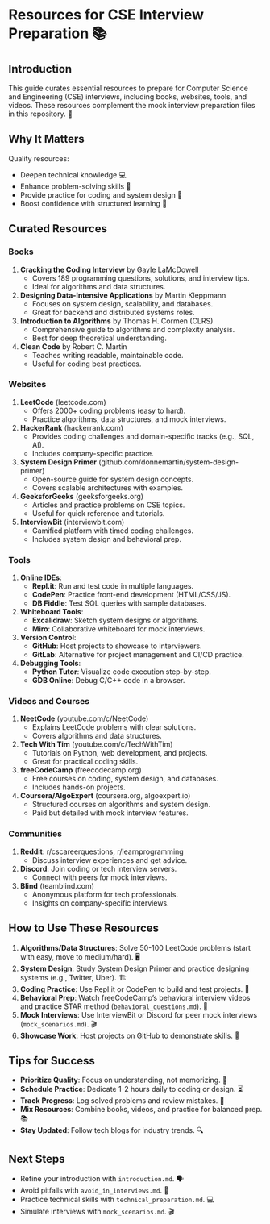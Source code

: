 # Resources for CSE Interview Preparation 📚

## Introduction
This guide curates essential resources to prepare for Computer Science and Engineering (CSE) interviews, including books, websites, tools, and videos. These resources complement the mock interview preparation files in this repository. 🚀

## Why It Matters
Quality resources:
- Deepen technical knowledge 💻
- Enhance problem-solving skills 🧠
- Provide practice for coding and system design 🎯
- Boost confidence with structured learning 🌟

## Curated Resources
### Books
1. **Cracking the Coding Interview** by Gayle LaMcDowell  
   - Covers 189 programming questions, solutions, and interview tips.  
   - Ideal for algorithms and data structures.  
2. **Designing Data-Intensive Applications** by Martin Kleppmann  
   - Focuses on system design, scalability, and databases.  
   - Great for backend and distributed systems roles.  
3. **Introduction to Algorithms** by Thomas H. Cormen (CLRS)  
   - Comprehensive guide to algorithms and complexity analysis.  
   - Best for deep theoretical understanding.  
4. **Clean Code** by Robert C. Martin  
   - Teaches writing readable, maintainable code.  
   - Useful for coding best practices.

### Websites
1. **LeetCode** (leetcode.com)  
   - Offers 2000+ coding problems (easy to hard).  
   - Practice algorithms, data structures, and mock interviews.  
2. **HackerRank** (hackerrank.com)  
   - Provides coding challenges and domain-specific tracks (e.g., SQL, AI).  
   - Includes company-specific practice.  
3. **System Design Primer** (github.com/donnemartin/system-design-primer)  
   - Open-source guide for system design concepts.  
   - Covers scalable architectures with examples.  
4. **GeeksforGeeks** (geeksforgeeks.org)  
   - Articles and practice problems on CSE topics.  
   - Useful for quick reference and tutorials.  
5. **InterviewBit** (interviewbit.com)  
   - Gamified platform with timed coding challenges.  
   - Includes system design and behavioral prep.

### Tools
1. **Online IDEs**:  
   - **Repl.it**: Run and test code in multiple languages.  
   - **CodePen**: Practice front-end development (HTML/CSS/JS).  
   - **DB Fiddle**: Test SQL queries with sample databases.  
2. **Whiteboard Tools**:  
   - **Excalidraw**: Sketch system designs or algorithms.  
   - **Miro**: Collaborative whiteboard for mock interviews.  
3. **Version Control**:  
   - **GitHub**: Host projects to showcase to interviewers.  
   - **GitLab**: Alternative for project management and CI/CD practice.  
4. **Debugging Tools**:  
   - **Python Tutor**: Visualize code execution step-by-step.  
   - **GDB Online**: Debug C/C++ code in a browser.

### Videos and Courses
1. **NeetCode** (youtube.com/c/NeetCode)  
   - Explains LeetCode problems with clear solutions.  
   - Covers algorithms and data structures.  
2. **Tech With Tim** (youtube.com/c/TechWithTim)  
   - Tutorials on Python, web development, and projects.  
   - Great for practical coding skills.  
3. **freeCodeCamp** (freecodecamp.org)  
   - Free courses on coding, system design, and databases.  
   - Includes hands-on projects.  
4. **Coursera/AlgoExpert** (coursera.org, algoexpert.io)  
   - Structured courses on algorithms and system design.  
   - Paid but detailed with mock interview features.

### Communities
1. **Reddit**: r/cscareerquestions, r/learnprogramming  
   - Discuss interview experiences and get advice.  
2. **Discord**: Join coding or tech interview servers.  
   - Connect with peers for mock interviews.  
3. **Blind** (teamblind.com)  
   - Anonymous platform for tech professionals.  
   - Insights on company-specific interviews.

## How to Use These Resources
1. **Algorithms/Data Structures**: Solve 50-100 LeetCode problems (start with easy, move to medium/hard). 🖥️
2. **System Design**: Study System Design Primer and practice designing systems (e.g., Twitter, Uber). 🏗️
3. **Coding Practice**: Use Repl.it or CodePen to build and test projects. 💾
4. **Behavioral Prep**: Watch freeCodeCamp’s behavioral interview videos and practice STAR method (`behavioral_questions.md`). 🤝
5. **Mock Interviews**: Use InterviewBit or Discord for peer mock interviews (`mock_scenarios.md`). 🎬
6. **Showcase Work**: Host projects on GitHub to demonstrate skills. 🚀

## Tips for Success
- **Prioritize Quality**: Focus on understanding, not memorizing. 🧠
- **Schedule Practice**: Dedicate 1-2 hours daily to coding or design. ⏳
- **Track Progress**: Log solved problems and review mistakes. 📝
- **Mix Resources**: Combine books, videos, and practice for balanced prep. 📚
- **Stay Updated**: Follow tech blogs for industry trends. 🔍

## Next Steps
- Refine your introduction with `introduction.md`. 🗣️
- Avoid pitfalls with `avoid_in_interviews.md`. 🚫
- Practice technical skills with `technical_preparation.md`. 💻
- Simulate interviews with `mock_scenarios.md`. 🎬